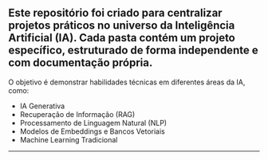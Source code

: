 ## Este repositório foi criado para centralizar projetos práticos no universo da Inteligência Artificial (IA). Cada pasta contém um projeto específico, estruturado de forma independente e com documentação própria.
O objetivo é demonstrar habilidades técnicas em diferentes áreas da IA, como:

- IA Generativa
- Recuperação de Informação (RAG)
- Processamento de Linguagem Natural (NLP)
- Modelos de Embeddings e Bancos Vetoriais
- Machine Learning Tradicional
---
